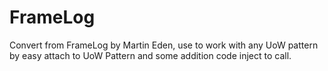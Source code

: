 # FrameLog
Convert from FrameLog by Martin Eden, use to work with any UoW pattern by easy attach to UoW Pattern and some addition code inject to call.
